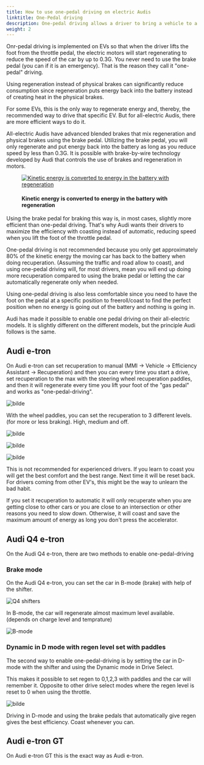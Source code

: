 ```yaml
---
title: How to use one-pedal driving on electric Audis
linktitle: One-Pedal driving
description: One-pedal driving allows a driver to bring a vehicle to a complete stop without using the brake pedal. One-pedal-driving is possible on all-electric Audis.
weight: 2
---
```

<!-- markdownlint-disable MD033 -->
Onr-pedal driving is implemented on EVs so that when the driver lifts the foot from the throttle pedal, the electric motors will start regenerating to reduce the speed of the car by up to 0.3G. You never need to use the brake pedal (you can if it is an emergency). That is the reason they call it "one-pedal" driving.

Using regeneration instead of physical brakes can significantly reduce consumption since regeneration puts energy back into the battery instead of creating heat in the physical brakes.

For some EVs, this is the only way to regenerate energy and, thereby, the recommended way to drive that specific EV. But for all-electric Audis, there are more efficient ways to do it.

All-electric Audis have advanced blended brakes that mix regeneration and physical brakes using the brake pedal. Utilizing the brake pedal, you will only regenerate and put energy back into the battery as long as you reduce speed by less than 0.3G. It is possible with brake-by-wire technology developed by Audi that controls the use of brakes and regeneration in motors.

<figure>
    <a href="https://media.electrichasgoneaudi.net/multimedia/guides/regen/recuperation.png">
        <img src="https://media.electrichasgoneaudi.net/multimedia/guides/regen/recuperations.png" alt="Kinetic energy is converted to energy in the battery with regeneration" title="Kinetic energy is converted to energy in the battery with regeneration">
    </a>
    <figcaption><h4>Kinetic energy is converted to energy in the battery with regeneration</h4></figcaption>
</figure>

Using the brake pedal for braking this way is, in most cases, slightly more efficient than one-pedal driving. That's why Audi wants their drivers to maximize the efficiency with coasting instead of automatic, reducing speed when you lift the foot of the throttle pedal.

One-pedal driving is not recommended because you only get approximately 80% of the kinetic energy the moving car has back to the battery when doing recuperation. (Assuming the traffic and road allow to coast), and using one-pedal driving will, for most drivers, mean you will end up doing more recuperation compared to using the brake pedal or letting the car automatically regenerate only when needed.

Using one-pedal driving is also less comfortable since you need to have the foot on the pedal at a specific position to freeroll/coast to find the perfect position when no energy is going out of the battery and nothing is going in.

Audi has made it possible to enable one pedal driving on their all-electric models. It is slightly different on the different models, but the principle Audi follows is the same.

## Audi e-tron

On Audi e-tron can set recuperation to manual (MMI -> Vehicle -> Efficiency Assistant -> Recuperation)  and then you can every time you start a drive, set recuperation to the max with the steering wheel recuperation paddles, and then it will regenerate every time you lift your foot of the "gas pedal" and works as "one-pedal-driving".

![bilde](https://media.electrichasgoneaudi.net/multimedia/guides/onepedaldriving/recuperationmode.png "Recuperation mode")

With the wheel paddles, you can set the recuperation to 3 different levels. (for more or less braking). High, medium and off.

![bilde](https://media.electrichasgoneaudi.net/multimedia/guides/onepedaldriving/paddleleft.png "Left paddle to increase regen.")

![bilde](https://media.electrichasgoneaudi.net/multimedia/guides/onepedaldriving/paddleright.png "Right paddle to reduce regen.")

![bilde](https://media.electrichasgoneaudi.net/multimedia/guides/onepedaldriving/regenlevel.png "This shows how the regen is on 50% on max.")

This is not recommended for experienced drivers. If you learn to coast you will get the best comfort and the best range.
Next time it will be reset back. For drivers coming from other EV's, this might be the way to unlearn the bad habit.

If you set it recuperation to automatic it will only recuperate when you are getting close to other cars or you are close to an intersection or other reasons you need to slow down.  Otherwise, it will coast and save the maximum amount of energy as long you don't press the accelerator.

## Audi Q4 e-tron

On the Audi Q4 e-tron, there are two methods to enable one-pedal-driving

### Brake mode

On the Audi Q4 e-tron, you can set the car in B-mode (brake) with help of the shifter. 

![Q4 shifters](https://media.electrichasgoneaudi.net/multimedia/guides/onepedaldriving/q4shifter.jpg "Gear shifter Audi Q4 with D/B mode")

In B-mode, the car will regenerate almost maximum level available. (depends on charge level and temprature)

![B-mode](https://media.electrichasgoneaudi.net/multimedia/guides/onepedaldriving/bmode.jpg "B-mode - Car regenerates when foot is removed from throttle pedal")

### Dynamic in D mode with regen level set with paddles

The second way to enable one-pedal-driving is by setting the car in D-mode with the shifter and using the Dynamic mode in Drive Select.

This makes it possible to set regen to 0,1,2,3 with paddles and the car will remember it. Opposite to other drive select modes where the regen level is reset to 0 when using the throttle.

![bilde](https://media.electrichasgoneaudi.net/multimedia/guides/onepedaldriving/regenlevelq4.jpg "The green bars to the right of the D shows the regen level set in dynamic mode in drive select")

Driving in D-mode and using the brake pedals that automatically give regen gives the best efficiency. Coast whenever you can.

## Audi e-tron GT

On Audi e-tron GT this is the exact way as Audi e-tron.
